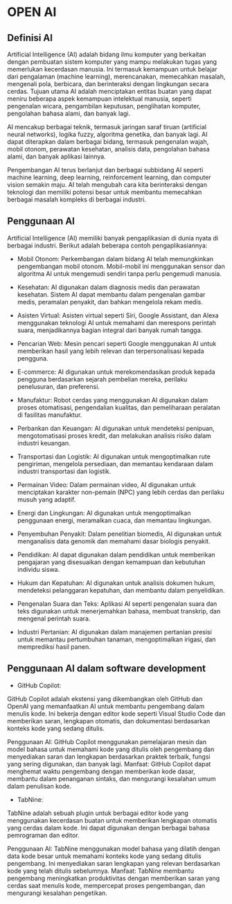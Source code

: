 # OPEN AI

## Definisi AI

Artificial Intelligence (AI) adalah bidang ilmu komputer yang berkaitan dengan pembuatan sistem komputer yang mampu melakukan tugas yang memerlukan kecerdasan manusia. Ini termasuk kemampuan untuk belajar dari pengalaman (machine learning), merencanakan, memecahkan masalah, mengenali pola, berbicara, dan berinteraksi dengan lingkungan secara cerdas. Tujuan utama AI adalah menciptakan entitas buatan yang dapat meniru beberapa aspek kemampuan intelektual manusia, seperti pengenalan wicara, pengambilan keputusan, penglihatan komputer, pengolahan bahasa alami, dan banyak lagi.

AI mencakup berbagai teknik, termasuk jaringan saraf tiruan (artificial neural networks), logika fuzzy, algoritma genetika, dan banyak lagi. AI dapat diterapkan dalam berbagai bidang, termasuk pengenalan wajah, mobil otonom, perawatan kesehatan, analisis data, pengolahan bahasa alami, dan banyak aplikasi lainnya.

Pengembangan AI terus berlanjut dan berbagai subbidang AI seperti machine learning, deep learning, reinforcement learning, dan computer vision semakin maju. AI telah mengubah cara kita berinteraksi dengan teknologi dan memiliki potensi besar untuk membantu memecahkan berbagai masalah kompleks di berbagai industri.

## Penggunaan AI

Artificial Intelligence (AI) memiliki banyak pengaplikasian di dunia nyata di berbagai industri. Berikut adalah beberapa contoh pengaplikasiannya:

- Mobil Otonom: Perkembangan dalam bidang AI telah memungkinkan pengembangan mobil otonom. Mobil-mobil ini menggunakan sensor dan algoritma AI untuk mengemudi sendiri tanpa perlu pengemudi manusia.

- Kesehatan: AI digunakan dalam diagnosis medis dan perawatan kesehatan. Sistem AI dapat membantu dalam pengenalan gambar medis, peramalan penyakit, dan bahkan mengelola rekam medis.

- Asisten Virtual: Asisten virtual seperti Siri, Google Assistant, dan Alexa menggunakan teknologi AI untuk memahami dan merespons perintah suara, menjadikannya bagian integral dari banyak rumah tangga.

- Pencarian Web: Mesin pencari seperti Google menggunakan AI untuk memberikan hasil yang lebih relevan dan terpersonalisasi kepada pengguna.

- E-commerce: AI digunakan untuk merekomendasikan produk kepada pengguna berdasarkan sejarah pembelian mereka, perilaku penelusuran, dan preferensi.

- Manufaktur: Robot cerdas yang menggunakan AI digunakan dalam proses otomatisasi, pengendalian kualitas, dan pemeliharaan peralatan di fasilitas manufaktur.

- Perbankan dan Keuangan: AI digunakan untuk mendeteksi penipuan, mengotomatisasi proses kredit, dan melakukan analisis risiko dalam industri keuangan.

- Transportasi dan Logistik: AI digunakan untuk mengoptimalkan rute pengiriman, mengelola persediaan, dan memantau kendaraan dalam industri transportasi dan logistik.

- Permainan Video: Dalam permainan video, AI digunakan untuk menciptakan karakter non-pemain (NPC) yang lebih cerdas dan perilaku musuh yang adaptif.

- Energi dan Lingkungan: AI digunakan untuk mengoptimalkan penggunaan energi, meramalkan cuaca, dan memantau lingkungan.

- Penyembuhan Penyakit: Dalam penelitian biomedis, AI digunakan untuk menganalisis data genomik dan memahami dasar biologis penyakit.

- Pendidikan: AI dapat digunakan dalam pendidikan untuk memberikan pengajaran yang disesuaikan dengan kemampuan dan kebutuhan individu siswa.

- Hukum dan Kepatuhan: AI digunakan untuk analisis dokumen hukum, mendeteksi pelanggaran kepatuhan, dan membantu dalam penyelidikan.

- Pengenalan Suara dan Teks: Aplikasi AI seperti pengenalan suara dan teks digunakan untuk menerjemahkan bahasa, membuat transkrip, dan mengenal perintah suara.

- Industri Pertanian: AI digunakan dalam manajemen pertanian presisi untuk memantau pertumbuhan tanaman, mengoptimalkan irigasi, dan memprediksi hasil panen.

## Penggunaan AI dalam software development

- GitHub Copilot:

GitHub Copilot adalah ekstensi yang dikembangkan oleh GitHub dan OpenAI yang memanfaatkan AI untuk membantu pengembang dalam menulis kode. Ini bekerja dengan editor kode seperti Visual Studio Code dan memberikan saran, lengkapan otomatis, dan dokumentasi berdasarkan konteks kode yang sedang ditulis.

Penggunaan AI: GitHub Copilot menggunakan pemelajaran mesin dan model bahasa untuk memahami kode yang ditulis oleh pengembang dan menyediakan saran dan lengkapan berdasarkan praktek terbaik, fungsi yang sering digunakan, dan banyak lagi.
Manfaat: GitHub Copilot dapat menghemat waktu pengembang dengan memberikan kode dasar, membantu dalam penanganan sintaks, dan mengurangi kesalahan umum dalam penulisan kode.

- TabNine:

TabNine adalah sebuah plugin untuk berbagai editor kode yang menggunakan kecerdasan buatan untuk memberikan lengkapan otomatis yang cerdas dalam kode. Ini dapat digunakan dengan berbagai bahasa pemrograman dan editor.

Penggunaan AI: TabNine menggunakan model bahasa yang dilatih dengan data kode besar untuk memahami konteks kode yang sedang ditulis pengembang. Ini menyediakan saran lengkapan yang relevan berdasarkan kode yang telah ditulis sebelumnya.
Manfaat: TabNine membantu pengembang meningkatkan produktivitas dengan memberikan saran yang cerdas saat menulis kode, mempercepat proses pengembangan, dan mengurangi kesalahan pengetikan.
